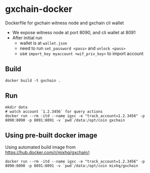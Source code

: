 # gxchain-docker
Dockerfile for gxchain witness node and gxchain cli wallet

- We expose witness node at port 8090, and cli wallet at 8091
- After initial run
  - wallet is at `wallet.json`
  - need to run `set_password <pass>` and `unlock <pass>`
  - use `import_key myaccount <wif_priv_key>` to import account

## Build

```
docker build -t gxchain .
```

## Run

```
mkdir data
# watch account `1.2.3456` for query actions
docker run --rm -itd --name igxc -e "track_account=1.2.3456" -p 8090:8090 -p 8091:8091 -v `pwd`/data:/opt/coin gxchain
```

## Using pre-built docker image

Using automated build image from <https://hub.docker.com/r/mixhq/gxchain/>:

```
docker run --rm -itd --name igxc -e "track_account=1.2.3456" -p 8090:8090 -p 8091:8091 -v `pwd`/data:/opt/coin mixhq/gxchain
```
